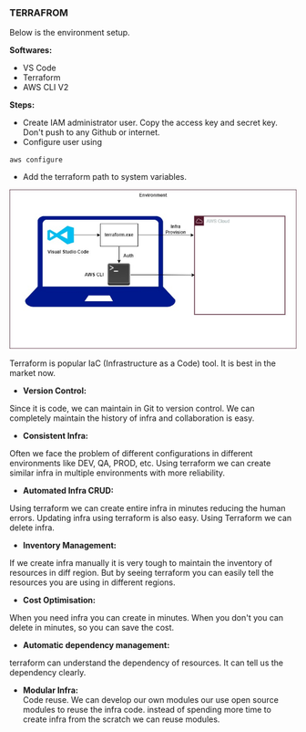 ### TERRAFROM

Below is the environment setup.

**Softwares:**

* VS Code
* Terraform
* AWS CLI V2

**Steps:**

* Create IAM administrator user. Copy the access key and secret key. Don't push to any Github or internet.
* Configure user using
```
aws configure
```
* Add the terraform path to system variables.


![alt text](terraform.jpg)


Terraform is popular IaC (Infrastructure as a Code) tool. It is best in the market now.

* **Version Control:** <br />

Since it is code, we can maintain in Git to version control. We can completely maintain the history of infra and collaboration is easy.

* **Consistent Infra:** <br />

Often we face the problem of different configurations in different environments like DEV, QA, PROD, etc. Using terraform we can create similar infra in multiple environments with more reliability.

* **Automated Infra CRUD:** <br />

Using terraform we can create entire infra in minutes reducing the human errors.
Updating infra using terraform is also easy.
Using Terraform we can delete infra.

* **Inventory Management:** <br />

If we create infra manually it is very tough to maintain the inventory of resources in diff region. But by seeing terraform you can easily tell the resources you are using in different regions.

* **Cost Optimisation:** <br />

When you need infra you can create in minutes. When you don't you can delete in minutes, so you can save the cost.

* **Automatic dependency management:** <br />

terraform can understand the dependency of resources. It can tell us the dependency clearly.

* **Modular Infra:** <br />
Code reuse. We can develop our own modules our use open source modules to reuse the infra code. instead of spending more time to create infra from the scratch we can reuse modules.